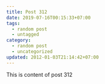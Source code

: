 ```yaml
---
title: Post 312
date: 2019-07-16T00:15:33+07:00
tags:
  - random post
  - untagged
category:
  - random post
  - uncategorized
updated: 2012-01-03T21:14:42+07:00
---
```

This is content of post 312
